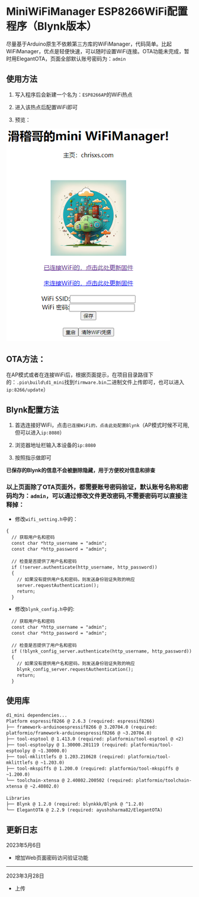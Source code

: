 # MiniWiFiManager ESP8266WiFi配置程序（Blynk版本）

尽量基于Arduino原生不依赖第三方库的WiFiManager，代码简单。比起WiFiManager，优点是轻便快速，可以随时设置WiFi连接。OTA功能未完成，暂时用ElegantOTA，页面全部默认账号密码为：`admin`

## 使用方法

1. 写入程序后会新建一个名为：`ESP8266AP`的WiFi热点

2. 进入该热点后配置WiFi即可

3. 预览：

![](https://github.com/chrisxs/Arduino_Cloud/blob/main/MiniWiFiManager/demo.png)

## OTA方法：

在AP模式或者在连接WiFi后，根据页面提示，在项目目录路径下的：`.pio\build\d1_mini`找到`firmware.bin`二进制文件上传即可，也可以进入`ip:8266/update`）

## Blynk配置方法

1. 首选连接好WiFi，点击`已连接WiFi的，点击此处配置Blynk`（AP模式时候不可用,但可以进入`ip:8080`）

2. 浏览器地址栏输入本设备的`ip:8080`

3. 按照指示做即可

**已保存的Blynk的信息不会被删除隐藏，用于方便校对信息和排查**

### 以上页面除了OTA页面外，都需要账号密码验证，默认账号名称和密码均为：`admin`，可以通过修改文件更改密码,不需要密码可以直接注释掉：
- 修改`wifi_setting.h`中的：

```
{
  // 获取用户名和密码
  const char *http_username = "admin";
  const char *http_password = "admin";

  // 检查是否提供了用户名和密码
  if (!server.authenticate(http_username, http_password))
  {
    // 如果没有提供用户名和密码，则发送身份验证失败的响应
    server.requestAuthentication();
    return;
  }
  ```

- 修改`blynk_config.h`中的:
```
  // 获取用户名和密码
  const char *http_username = "admin";
  const char *http_password = "admin";

  // 检查是否提供了用户名和密码
  if (!blynk_config_server.authenticate(http_username, http_password))
  {
    // 如果没有提供用户名和密码，则发送身份验证失败的响应
    blynk_config_server.requestAuthentication();
    return;
  }
  ```


## 使用库

```
d1_mini dependencies...
Platform espressif8266 @ 2.6.3 (required: espressif8266)
├── framework-arduinoespressif8266 @ 3.20704.0 (required: platformio/framework-arduinoespressif8266 @ ~3.20704.0)
├── tool-esptool @ 1.413.0 (required: platformio/tool-esptool @ <2)
├── tool-esptoolpy @ 1.30000.201119 (required: platformio/tool-esptoolpy @ ~1.30000.0)
├── tool-mklittlefs @ 1.203.210628 (required: platformio/tool-mklittlefs @ ~1.203.0)  
├── tool-mkspiffs @ 1.200.0 (required: platformio/tool-mkspiffs @ ~1.200.0)
└── toolchain-xtensa @ 2.40802.200502 (required: platformio/toolchain-xtensa @ ~2.40802.0)

Libraries
├── Blynk @ 1.2.0 (required: blynkkk/Blynk @ ^1.2.0)
└── ElegantOTA @ 2.2.9 (required: ayushsharma82/ElegantOTA)
```

## 更新日志
2023年5月6日
- 增加Web页面密码访问验证功能
---
2023年3月28日
- 上传
